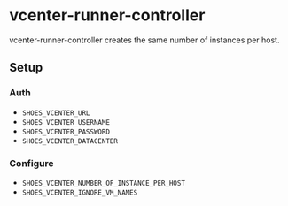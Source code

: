 # vcenter-runner-controller

vcenter-runner-controller creates the same number of instances per host.

## Setup

### Auth

- `SHOES_VCENTER_URL`
- `SHOES_VCENTER_USERNAME`
- `SHOES_VCENTER_PASSWORD`
- `SHOES_VCENTER_DATACENTER`

### Configure

- `SHOES_VCENTER_NUMBER_OF_INSTANCE_PER_HOST`
- `SHOES_VCENTER_IGNORE_VM_NAMES`